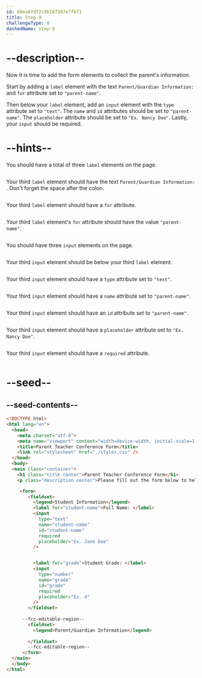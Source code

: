 ```yaml
---
id: 68ea8fdf2c9b167307e7f671
title: Step 9
challengeType: 0
dashedName: step-9
---
```


# --description--

Now it is time to add the form elements to collect the parent's information.

Start by adding a `label` element with the text `Parent/Guardian Information: ` and `for` attribute set to `"parent-name"`.

Then below your `label` element, add an `input` element with the `type` attribute set to `"text"`. The `name` and `id` attributes should be set to `"parent-name"`. The `placeholder` attribute should be set to `"Ex. Nancy Doe"`. Lastly, your `input` should be required. 

# --hints--

You should have a total of three `label` elements on the page.

```js

```

Your third `label` element should have the text `Parent/Guardian Information: `. Don't forget the space after the colon.

```js

```

Your third `label` element should have a `for` attribute.

```js

```

Your third `label` element's `for` attribute should have the value `"parent-name"`.

```js

```

You should have three `input` elements on the page.

```js

```

Your third `input` element should be below your third `label` element.

```js

```

Your third `input` element should have a `type` attribute set to `"text"`.

```js

```

Your third `input` element should have a `name` attribute set to `"parent-name"`.

```js

```

Your third `input` element should have an `id` attribute set to `"parent-name"`.

```js

```

Your third `input` element should have a `placeholder` attribute set to `"Ex. Nancy Doe"`.

```js

```

Your third `input` element should have a `required` attribute.

```js

```

# --seed--

## --seed-contents--

```html
<!DOCTYPE html>
<html lang="en">
  <head>
    <meta charset="utf-8">
    <meta name="viewport" content="width=device-width, initial-scale=1.0">
    <title>Parent Teacher Conference Form</title>
    <link rel="stylesheet" href="./styles.css" />
  </head>
  <body>
  <main class="container">
    <h1 class="title center">Parent Teacher Conference Form</h1>
    <p class="description center">Please fill out the form below to help schedule your parent-teacher conference.</p>

     <form>
        <fieldset>
          <legend>Student Information</legend>
          <label for="student-name">Full Name: </label>
          <input
            type="text"
            name="student-name"
            id="student-name"
            required
            placeholder="Ex. Jane Doe"
          />


          <label for="grade">Student Grade: </label>
          <input
            type="number"
            name="grade"
            id="grade"
            required
            placeholder="Ex. 4"
          />
        </fieldset>
        
      --fcc-editable-region--
        <fieldset>
          <legend>Parent/Guardian Information</legend>
					
        </fieldset>
        --fcc-editable-region--
      </form>
  </main>
  </body>
</html>
```
